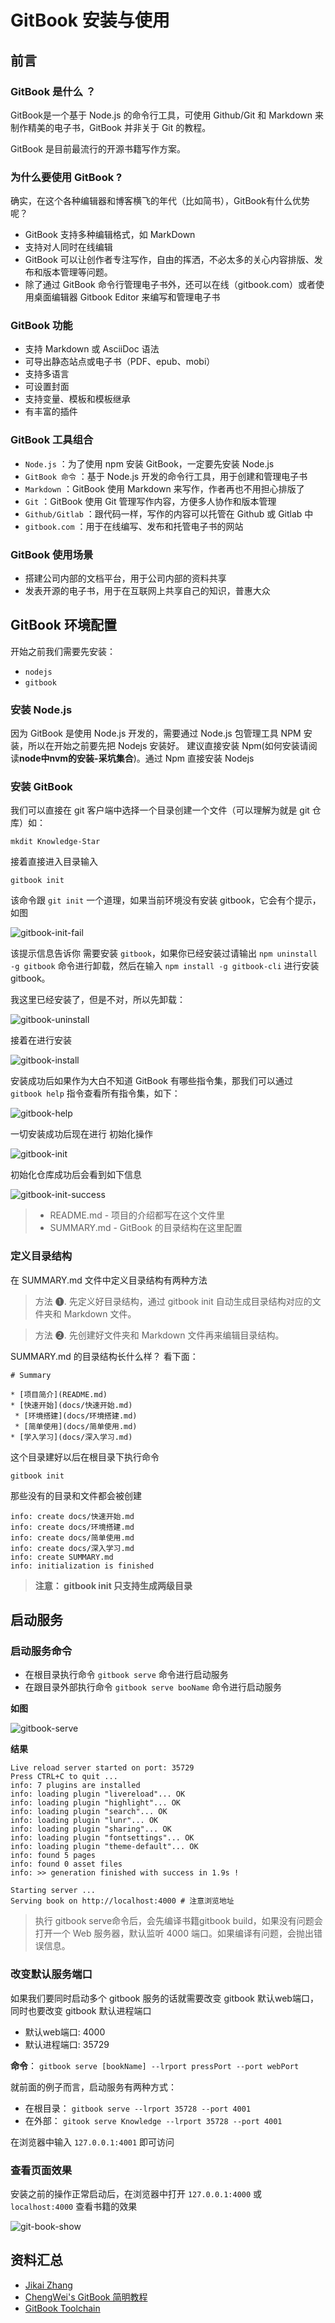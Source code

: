 # GitBook 安装与使用

## 前言
### GitBook 是什么 ？
GitBook是一个基于 Node.js 的命令行工具，可使用 Github/Git 和 Markdown 来制作精美的电子书，GitBook 并非关于 Git 的教程。

GitBook 是目前最流行的开源书籍写作方案。

### 为什么要使用 GitBook ?
确实，在这个各种编辑器和博客横飞的年代（比如简书），GitBook有什么优势呢？

- GitBook 支持多种编辑格式，如 MarkDown
- 支持对人同时在线编辑
- GitBook 可以让创作者专注写作，自由的挥洒，不必太多的关心内容排版、发布和版本管理等问题。
- 除了通过 GitBook 命令行管理电子书外，还可以在线（gitbook.com）或者使用桌面编辑器 Gitbook Editor 来编写和管理电子书

### GitBook 功能

- 支持 Markdown 或 AsciiDoc 语法
- 可导出静态站点或电子书（PDF、epub、mobi）
- 支持多语言
- 可设置封面
- 支持变量、模板和模板继承
- 有丰富的插件

### GitBook 工具组合
- `Node.js` ：为了使用 npm 安装 GitBook，一定要先安装 Node.js
- `GitBook 命令` ：基于 Node.js 开发的命令行工具，用于创建和管理电子书
- `Markdown` ：GitBook 使用 Markdown 来写作，作者再也不用担心排版了
- `Git` ：GitBook 使用 Git 管理写作内容，方便多人协作和版本管理
- `Github/Gitlab` ：跟代码一样，写作的内容可以托管在 Github 或 Gitlab 中
- `gitbook.com` ：用于在线编写、发布和托管电子书的网站

### GitBook 使用场景
- 搭建公司内部的文档平台，用于公司内部的资料共享
- 发表开源的电子书，用于在互联网上共享自己的知识，普惠大众

## GitBook 环境配置
开始之前我们需要先安装：
- `nodejs`
- `gitbook`

### 安装 Node.js
因为 GitBook 是使用 Node.js 开发的，需要通过 Node.js 包管理工具 NPM 安装，所以在开始之前要先把 Nodejs 安装好。
建议直接安装 Npm(如何安装请阅读**node中nvm的安装-采坑集合**)。通过 Npm 直接安装 Nodejs

### 安装 GitBook
我们可以直接在 git 客户端中选择一个目录创建一个文件（可以理解为就是 git 仓库）如：

`mkdit Knowledge-Star`

接着直接进入目录输入

`gitbook init`

该命令跟 `git init` 一个道理，如果当前环境没有安装 gitbook，它会有个提示，如图

![gitbook-init-fail](images/gitbook-init-fail.png)

该提示信息告诉你 需要安装 `gitbook`，如果你已经安装过请输出 `npm uninstall -g gitbook` 命令进行卸载，然后在输入 `npm install -g gitbook-cli` 进行安装gitbook。

我这里已经安装了，但是不对，所以先卸载：

![gitbook-uninstall](images/gitbook-uninstall.png)

接着在进行安装

![gitbook-install](images/gitbook-install.png)

安装成功后如果作为大白不知道 GitBook 有哪些指令集，那我们可以通过 `gitbook help` 指令查看所有指令集，如下：

![gitbook-help](images/gitbook-help.png)

一切安装成功后现在进行 初始化操作

![gitbook-init](images/gitbook-init.png)

初始化仓库成功后会看到如下信息

![gitbook-init-success](images/gitbook-init-success.png)

> - README.md - 项目的介绍都写在这个文件里
> - SUMMARY.md - GitBook 的目录结构在这里配置

### 定义目录结构
在 SUMMARY.md 文件中定义目录结构有两种方法

> 方法 ➊. 先定义好目录结构，通过 gitbook init 自动生成目录结构对应的文件夹和 Markdown 文件。

> 方法 ➋. 先创建好文件夹和 Markdown 文件再来编辑目录结构。

SUMMARY.md 的目录结构长什么样？ 看下面：

```
# Summary

* [项目简介](README.md)
* [快速开始](docs/快速开始.md)
 * [环境搭建](docs/环境搭建.md)
 * [简单使用](docs/简单使用.md)
* [学入学习](docs/深入学习.md)
```

这个目录建好以后在根目录下执行命令

`gitbook init`

那些没有的目录和文件都会被创建

```
info: create docs/快速开始.md
info: create docs/环境搭建.md
info: create docs/简单使用.md
info: create docs/深入学习.md
info: create SUMMARY.md
info: initialization is finished
```
> **注意： gitbook init 只支持生成两级目录**


## 启动服务

### 启动服务命令

- 在根目录执行命令 `gitbook serve` 命令进行启动服务
- 在跟目录外部执行命令 `gitbook serve booName` 命令进行启动服务

**如图**

![gitbook-serve](images/gitbook-serve.png)

**结果**

```
Live reload server started on port: 35729
Press CTRL+C to quit ...
info: 7 plugins are installed
info: loading plugin "livereload"... OK
info: loading plugin "highlight"... OK
info: loading plugin "search"... OK
info: loading plugin "lunr"... OK
info: loading plugin "sharing"... OK
info: loading plugin "fontsettings"... OK
info: loading plugin "theme-default"... OK
info: found 5 pages
info: found 0 asset files
info: >> generation finished with success in 1.9s !

Starting server ...
Serving book on http://localhost:4000 # 注意浏览地址
```
> 执行 gitbook serve命令后，会先编译书籍gitbook build，如果没有问题会打开一个 Web 服务器，默认监听 4000 端口。如果编译有问题，会抛出错误信息。

### 改变默认服务端口

如果我们要同时启动多个 gitbook 服务的话就需要改变 gitbook 默认web端口，同时也要改变 gitbook 默认进程端口

- 默认web端口: 4000
- 默认进程端口: 35729

**命令**：
`gitbook serve [bookName] --lrport pressPort --port webPort`

就前面的例子而言，启动服务有两种方式：

- 在根目录： `gitbook serve --lrport 35728 --port 4001`
- 在外部： `gitook serve Knowledge --lrport 35728 --port 4001`

在浏览器中输入 `127.0.0.1:4001` 即可访问

### 查看页面效果

安装之前的操作正常启动后，在浏览器中打开 `127.0.0.1:4000` 或 `localhost:4000` 查看书籍的效果

![git-book-show](images/git-book-show.png)

## 资料汇总

- [Jikai Zhang](http://www.zhangjikai.com/)
- [ChengWei's GitBook 简明教程](http://www.chengweiyang.cn/gitbook/)
- [GitBook Toolchain](https://toolchain.gitbook.com/)
